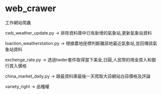 # web_crawer
工作網站爬蟲

cwb_weather_update.py -> 排除資料庫中已有新增的氣象站,更新氣象站資料


loaction_weatherstation.py -> 根據農地座標判斷離該地最近氣象站,並回傳該氣象站資料


exchenge_rate.py -> 透過twder套件取得當下美金,日圓,人民幣的現金買入和銀行買入價格


china_market_daily.py -> 跟最資料庫最後一天爬取大蒜網站白蒜價格及評論


variety_right -> 品種權
